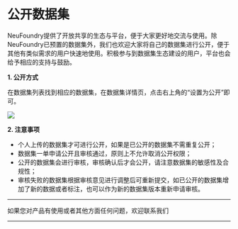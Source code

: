 # 公开数据集

NeuFoundry提供了开放共享的生态与平台，便于大家更好地交流与使用。除NeuFoundry已预置的数据集外，我们也欢迎大家将自己的数据集进行公开，便于其他有类似需求的用户快速地使用。积极参与到数据集生态建设的用户，平台也会给予相应的支持与鼓励。

**1. 公开方式**  

在数据集列表找到相应的数据集，在数据集详情页，点击右上角的“设置为公开”即可。

![](../../../../image/AI-and-Machine-Learning/NeuFoundry/8.1.4/8.1.4.2/8.1.4.2.3/1.png)

**2. 注意事项**  

- 个人上传的数据集才可进行公开，如果是已公开的数据集不需重复公开；  
- 数据集一单申请公开且审核通过，原则上不允许取消公开权限；  
- 公开的数据集会进行审核，审核确认后才会公开，请注意数据集的敏感性及合规性；  
- 审核失败的数据集根据审核意见进行调整后可重新提交，如已公开的数据集增加了新的数据或者标注，也可以作为新的数据集版本重新申请审核。  


---

如果您对产品有使用或者其他方面任何问题，欢迎联系我们

---